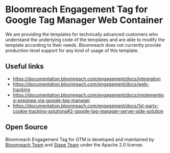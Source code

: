 # Bloomreach Engagement Tag for Google Tag Manager Web Container

We are providing the templates for technically advanced customers who understand the underlying code of the templates and are able to modify the template according to their needs.
Bloomreach does not currently provide production-level support for any kind of usage of this template.


## Useful links

- https://documentation.bloomreach.com/engagement/docs/integration
- https://documentation.bloomreach.com/engagement/docs/web-tracking
- https://documentation.bloomreach.com/engagement/docs/implementing-exponea-via-google-tag-manager
- https://documentation.bloomreach.com/engagement/docs/1st-party-cookie-tracking-solutions#2-google-tag-manager-server-side-solution


## Open Source

Bloomreach Engagement Tag for GTM is developed and maintained by [Bloomreach Team](https://www.bloomreach.com/) and [Stape Team](https://stape.io/) under the Apache 2.0 license.
